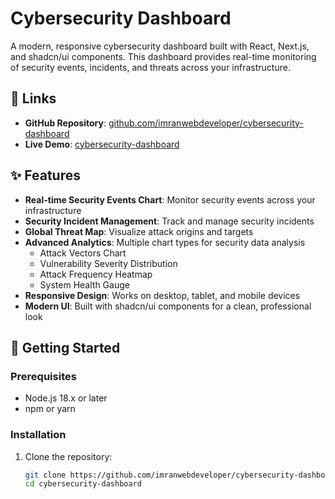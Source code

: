 # Cybersecurity Dashboard

A modern, responsive cybersecurity dashboard built with React, Next.js, and shadcn/ui components. This dashboard provides real-time monitoring of security events, incidents, and threats across your infrastructure.


## 🔗 Links

- **GitHub Repository**: [github.com/imranwebdeveloper/cybersecurity-dashboard](https://github.com/imranwebdeveloper/cybersecurity-dashboard)
- **Live Demo**: [cybersecurity-dashboard](https://v0-react-cybersecurity-dashboard.vercel.app)

## ✨ Features

- **Real-time Security Events Chart**: Monitor security events across your infrastructure
- **Security Incident Management**: Track and manage security incidents
- **Global Threat Map**: Visualize attack origins and targets
- **Advanced Analytics**: Multiple chart types for security data analysis
  - Attack Vectors Chart
  - Vulnerability Severity Distribution
  - Attack Frequency Heatmap
  - System Health Gauge
- **Responsive Design**: Works on desktop, tablet, and mobile devices
- **Modern UI**: Built with shadcn/ui components for a clean, professional look

## 🚀 Getting Started

### Prerequisites

- Node.js 18.x or later
- npm or yarn

### Installation

1. Clone the repository:
   ```bash
   git clone https://github.com/imranwebdeveloper/cybersecurity-dashboard.git
   cd cybersecurity-dashboard
